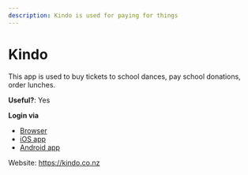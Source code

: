 ```yaml
---
description: Kindo is used for paying for things
---
```


# Kindo

This app is used to buy tickets to school dances, pay school donations, order lunches.

**Useful?**: Yes

**Login via**
- [Browser](https://shop.tgcl.co.nz/shop/index.html)
- [iOS app](https://apps.apple.com/nz/app/mykindo/id1445622107)
- [Android app](https://play.google.com/store/apps/details?id=nz.co.tgcl.mykindo&hl=en_NZ&gl=US&pli=1)

Website: https://kindo.co.nz


